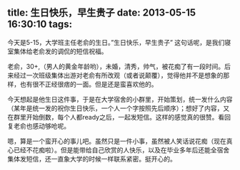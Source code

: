 title: 生日快乐，早生贵子
date: 2013-05-15 16:30:10
tags:
---

今天是5-15，大学班主任老俞的生日。”生日快乐，早生贵子” 这句话呢，是我们寝室集体给老俞发的调侃的短信祝福。

老俞，30+,（男人的黄金年龄哟），未婚，清秀，帅气，被花痴了有一段时间。后来经过一次班级集体出游对老俞有所改观（或者说颠覆），觉得他并不是想象的那样，也有很不正经很痞的一面。但是还是蛮喜欢他的。

今天想起是他生日这件事，于是在大学宿舍的小群里，开始策划，统一发什么内容（某年是统一发的祝你生日快乐，一个人一个字按照先后顺序）；想好了内容，又在群里开始倒数，每个人都ready之后，一起发短信。这样的感觉真的很赞。看回复老俞也感动够呛呢。

嗯，算是一个蛮开心的事儿吧。虽然只是一件小事，虽然被人笑话说花痴（现在真心已经不花痴啦）。但是能带给自己欣赏的人快乐，以及在毕业多年后还能全宿舍集体发短信，还一直象大学的时候一样联系紧密。挺开心的。

